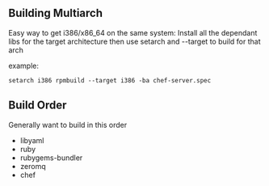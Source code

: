 
Building Multiarch
------------------
Easy way to get i386/x86_64 on the same system:
Install all the dependant libs for the target architecture then use setarch and --target to build for that arch

example:

    setarch i386 rpmbuild --target i386 -ba chef-server.spec

Build Order
-----------
Generally want to build in this order
* libyaml
* ruby
* rubygems-bundler
* zeromq
* chef
